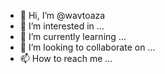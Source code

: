 - 👋 Hi, I’m @wavtoaza
- 👀 I’m interested in ...
- 🌱 I’m currently learning ...
- 💞️ I’m looking to collaborate on ...
- 📫 How to reach me ...

<!---
wavtoaza/wavtoaza is a ✨ special ✨ repository because its `README.md` (this file) appears on your GitHub profile.
You can click the Preview link to take a look at your changes.
--->
